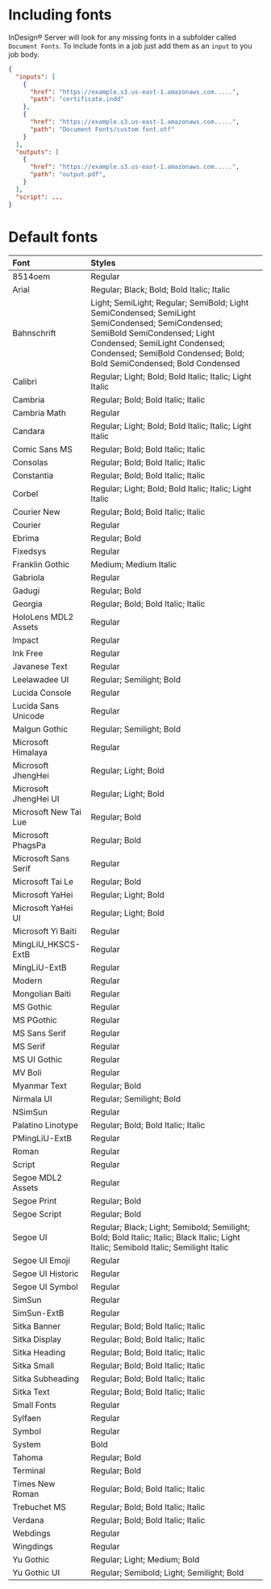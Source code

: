 # Including fonts
InDesign® Server will look for any missing fonts in a subfolder called `Document Fonts`.  To include fonts in a job just add them as an `input` to you job body.
```json
{
  "inputs": [
    {
      "href": "https://example.s3.us-east-1.amazonaws.com.....", 
      "path": "certificate.indd"
    },
    {
      "href": "https://example.s3.us-east-1.amazonaws.com.....", 
      "path": "Document Fonts/custom font.otf"
    }
  ],
  "outputs": [
    {
      "href": "https://example.s3.us-east-1.amazonaws.com.....", 
      "path": "output.pdf",
    }
  ], 
  "script": ...
}
```

# Default fonts
| Font | Styles |
| :--- | :--- |
|8514oem|Regular|
|Arial|Regular; Black; Bold; Bold Italic; Italic|
|Bahnschrift|Light; SemiLight; Regular; SemiBold; Light SemiCondensed; SemiLight SemiCondensed; SemiCondensed; SemiBold SemiCondensed; Light Condensed; SemiLight Condensed; Condensed; SemiBold Condensed; Bold; Bold SemiCondensed; Bold Condensed|
|Calibri|Regular; Light; Bold; Bold Italic; Italic; Light Italic|
|Cambria|Regular; Bold; Bold Italic; Italic|
|Cambria Math|Regular|
|Candara|Regular; Light; Bold; Bold Italic; Italic; Light Italic|
|Comic Sans MS|Regular; Bold; Bold Italic; Italic|
|Consolas|Regular; Bold; Bold Italic; Italic|
|Constantia|Regular; Bold; Bold Italic; Italic|
|Corbel|Regular; Light; Bold; Bold Italic; Italic; Light Italic|
|Courier New|Regular; Bold; Bold Italic; Italic|
|Courier|Regular|
|Ebrima|Regular; Bold|
|Fixedsys|Regular|
|Franklin Gothic|Medium; Medium Italic|
|Gabriola|Regular|
|Gadugi|Regular; Bold|
|Georgia|Regular; Bold; Bold Italic; Italic|
|HoloLens MDL2 Assets|Regular|
|Impact|Regular| s
|Ink Free|Regular|
|Javanese Text|Regular|
|Leelawadee UI|Regular; Semilight; Bold|
|Lucida Console|Regular|
|Lucida Sans Unicode|Regular|
|Malgun Gothic|Regular; Semilight; Bold|
|Microsoft Himalaya|Regular|
|Microsoft JhengHei|Regular; Light; Bold|
|Microsoft JhengHei UI|Regular; Light; Bold|
|Microsoft New Tai Lue|Regular; Bold|
|Microsoft PhagsPa|Regular; Bold|
|Microsoft Sans Serif|Regular|
|Microsoft Tai Le|Regular; Bold|
|Microsoft YaHei|Regular; Light; Bold|
|Microsoft YaHei UI|Regular; Light; Bold|
|Microsoft Yi Baiti|Regular|
|MingLiU_HKSCS-ExtB|Regular|
|MingLiU-ExtB|Regular|
|Modern|Regular|
|Mongolian Baiti|Regular|
|MS Gothic|Regular|
|MS PGothic|Regular|
|MS Sans Serif|Regular|
|MS Serif|Regular|
|MS UI Gothic|Regular|
|MV Boli|Regular|
|Myanmar Text|Regular; Bold|
|Nirmala UI|Regular; Semilight; Bold|
|NSimSun|Regular|
|Palatino Linotype|Regular; Bold; Bold Italic; Italic|
|PMingLiU-ExtB|Regular|
|Roman|Regular|
|Script|Regular|
|Segoe MDL2 Assets|Regular|
|Segoe Print|Regular; Bold|
|Segoe Script|Regular; Bold|
|Segoe UI|Regular; Black; Light; Semibold; Semilight; Bold; Bold Italic; Italic; Black Italic; Light Italic; Semibold Italic; Semilight Italic|
|Segoe UI Emoji|Regular|
|Segoe UI Historic|Regular|
|Segoe UI Symbol|Regular|
|SimSun|Regular|
|SimSun-ExtB|Regular|
|Sitka Banner|Regular; Bold; Bold Italic; Italic| 
|Sitka Display|Regular; Bold; Bold Italic; Italic|
|Sitka Heading|Regular; Bold; Bold Italic; Italic|
|Sitka Small|Regular; Bold; Bold Italic; Italic|
|Sitka Subheading|Regular; Bold; Bold Italic; Italic|
|Sitka Text|Regular; Bold; Bold Italic; Italic|
|Small Fonts|Regular|
|Sylfaen|Regular|
|Symbol|Regular|
|System|Bold|
|Tahoma|Regular; Bold|
|Terminal|Regular; Bold|
|Times New Roman|Regular; Bold; Bold Italic; Italic|
|Trebuchet MS|Regular; Bold; Bold Italic; Italic|
|Verdana|Regular; Bold; Bold Italic; Italic|
|Webdings|Regular|
|Wingdings|Regular|
|Yu Gothic|Regular; Light; Medium; Bold|
|Yu Gothic UI|Regular; Semibold; Light; Semilight; Bold|

